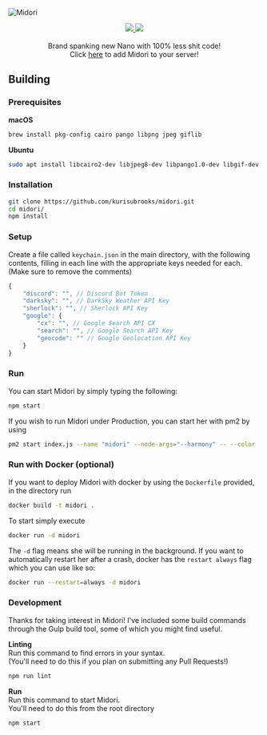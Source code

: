 ![Midori](http://i.imgur.com/XY3TmDR.png)

<div align="center">
    <a href="https://discord.gg/jD5V5EH">
        <img src="https://discordapp.com/api/guilds/292970618834649088/embed.png" />
    </a>
    <a href="https://david-dm.org/kurisubrooks/midori">
        <img src="https://david-dm.org/kurisubrooks/midori/dev-status.svg" />
    </a>
    <br /><br />
    Brand spanking new Nano with 100% less shit code!
    <br />
    Click <a href="https://discordapp.com/oauth2/authorize?client_id=212915056491495424&scope=bot">here</a> to add Midori to your server!</span>
</div>

## Building

### Prerequisites
**macOS**
```bash
brew install pkg-config cairo pango libpng jpeg giflib
```

**Ubuntu**
```bash
sudo apt install libcairo2-dev libjpeg8-dev libpango1.0-dev libgif-dev build-essential g++
```

### Installation
```bash
git clone https://github.com/kurisubrooks/midori.git
cd midori/
npm install
```

### Setup
Create a file called `keychain.json` in the main directory, with the following contents, filling in each line with the appropriate keys needed for each. (Make sure to remove the comments)

```js
{
    "discord": "", // Discord Bot Token
    "darksky": "", // DarkSky Weather API Key
    "sherlock": "", // Sherlock API Key
    "google": {
        "cx": "", // Google Search API CX
        "search": "", // Google Search API Key
        "geocode": "" // Google Geolocation API Key
    }
}
```

### Run
You can start Midori by simply typing the following:

```bash
npm start
```

If you wish to run Midori under Production, you can start her with pm2 by using

```bash
pm2 start index.js --name "midori" --node-args="--harmony" -- --color
```

### Run with Docker (optional)
If you want to deploy Midori with docker by using the ``Dockerfile`` provided, in the directory run

```bash
docker build -t midori .
```

To start simply execute

```bash
docker run -d midori
```

The ``-d`` flag means she will be running in the background.
If you want to automatically restart her after a crash, docker has the ``restart always`` flag which you can use like so:

```bash
docker run --restart=always -d midori
```

### Development
Thanks for taking interest in Midori!
I've included some build commands through the Gulp build tool, some of which you might find useful.

**Linting**  
Run this command to find errors in your syntax.  
(You'll need to do this if you plan on submitting any Pull Requests!)

```bash
npm run lint
```

**Run**  
Run this command to start Midori.  
You'll need to do this from the root directory

```bash
npm start
```
